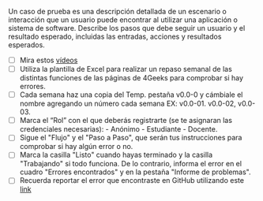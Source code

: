 Un caso de prueba es una descripción detallada de un escenario o interacción que un usuario puede encontrar al utilizar una aplicación o sistema de software. Describe los pasos que debe seguir un usuario y el resultado esperado, incluidas las entradas, acciones y resultados esperados.

-[ ] Mira estos [vídeos](https://drive.google.com/drive/folders/1aEirZZAYRLfbQgFjcwmnTHymcKad2aD6)
-[ ] Utiliza la plantilla de Excel para realizar un repaso semanal de las distintas funciones de las páginas de 4Geeks para comprobar si hay errores.
-[ ] Cada semana haz una copia del Temp. pestaña v0.0-0 y cámbiale el nombre agregando un número cada semana EX: v0.0-01. v0.0-02, v0.0-03.
-[ ] Marca el “Rol” con el que deberás registrarte (se te asignaran las credenciales necesarias): - Anónimo - Estudiante - Docente.
-[ ] Sigue el "Flujo" y el "Paso a Paso", que serán tus instrucciones para comprobar si hay algún error o no.
-[ ] Marca la casilla "Listo" cuando hayas terminado y la casilla "Trabajando" si todo funciona. De lo contrario, informa el error en el cuadro "Errores encontrados" y en la pestaña "Informe de problemas".
-[ ] Recuerda reportar el error que encontraste en GitHub utilizando este [link](https://github.com/breatheco-de/breatheco-de/issues)
